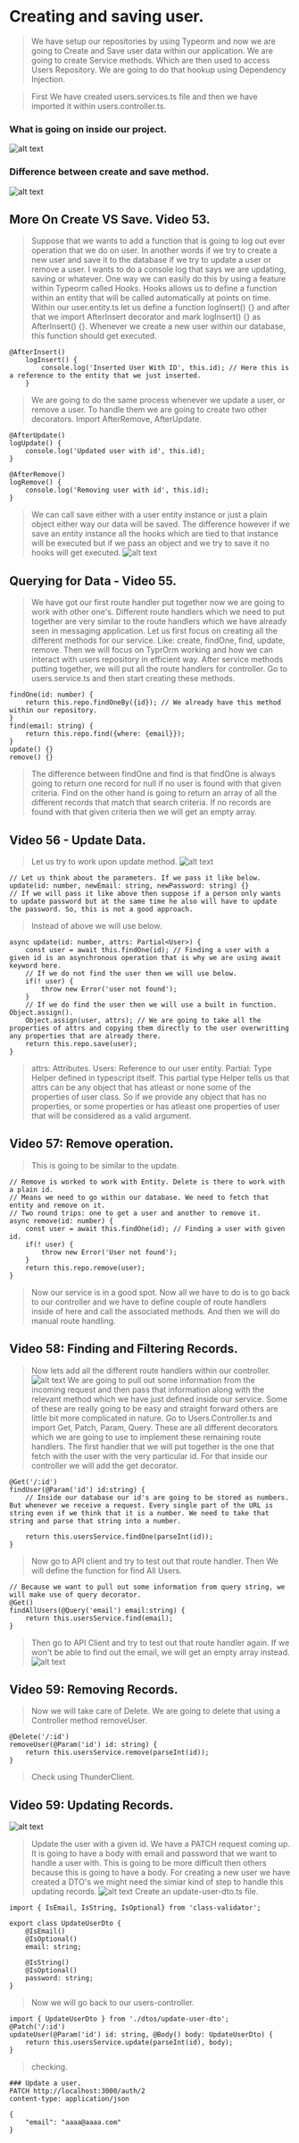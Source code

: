 # Creating and saving user.
> We have setup our repositories by using Typeorm and now we are going to Create and Save user data within our application.
> We are going to create Service methods. Which are then used to access Users Repository. We are going to do that hookup using Dependency Injection.

> First We have created users.services.ts file and then we have imported it within users.controller.ts.

### What is going on inside our project.
![alt text](images/14th.png)

### Difference between create and save method.
![alt text](images/15th.png)

## More On Create VS Save. Video 53.
> Suppose that we wants to add a function that is going to log out ever operation that we do on user. In another words if we try to create a new user and save it to the database if we try to update a user or remove a user. I wants to do a console log that says we are updating, saving or whatever. 
> One way we can easily do this by using a feature within Typeorm called Hooks. Hooks allows us to define a function within an entity that will be called automatically at points on time.
> Within our user.entity.ts let us define a function logInsert() {} and after that we import AfterInsert decorator and mark logInsert() {} as AfterInsert() {}. Whenever we create a new user within our database, this function should get executed.
```
@AfterInsert() 
    logInsert() {
        console.log('Inserted User With ID', this.id); // Here this is a reference to the entity that we just inserted.
    }
```
> We are going to do the same process whenever we update a user, or remove a user. To handle them we are going to create two other decorators. 
> Import AfterRemove, AfterUpdate.
```
@AfterUpdate() 
logUpdate() {
    console.log('Updated user with id', this.id);
}

@AfterRemove() 
logRemove() {
    console.log('Removing user with id', this.id);
}
```
> We can call save either with a user entity instance or just a plain object either way our data will be saved. The difference however if we save an entity instance all the hooks which are tied to that instance will be executed but if we pass an object and we try to save it no hooks will get executed.
![alt text](images/16th.png)

## Querying for Data - Video 55.
> We have got our first route handler put together now we are going to work with other one's.
> Different route handlers which we need to put together are very similar to the route handlers which we have already seen in messaging application.
> Let us first focus on creating all the different methods for our service. Like: create, findOne, find, update, remove. Then we will focus on TyprOrm working and how we can interact with users repository in efficient way. After service methods putting together, we will put all the route handlers for controller.
> Go to users.service.ts and then start creating these methods.
```
findOne(id: number) {
    return this.repo.findOneBy({id}); // We already have this method within our repository.
}
find(email: string) {
    return this.repo.find({where: {email}});
} 
update() {}
remove() {}
```
> The difference between findOne and find is that findOne is always going to return one record for null if no user is found with that given criteria. Find on the other hand is going to return an array of all the different records that match that search criteria. If no records are found with that given criteria then we will get an empty array.

## Video 56 - Update Data.
> Let us try to work upon update method. 
![alt text](images/17th.png)
```
// Let us think about the parameters. If we pass it like below.
update(id: number, newEmail: string, newPassword: string) {}
// If we will pass it like above then suppose if a person only wants to update password but at the same time he also will have to update the password. So, this is not a good approach.
```
> Instead of above we will use below.
```
async update(id: number, attrs: Partial<User>) {
    const user = await this.findOne(id); // Finding a user with a given id is an asynchronous operation that is why we are using await keyword here.
    // If we do not find the user then we will use below.
    if(! user) {
        throw new Error('user not found');
    }
    // If we do find the user then we will use a built in function. Object.assign().
    Object.assign(user, attrs); // We are going to take all the properties of attrs and copying them directly to the user overwritting any properties that are already there. 
    return this.repo.save(user);
} 
```
> attrs: Attributes.
> Users: Reference to our user entity.
> Partial: Type Helper defined in typescript itself. This partial type Helper tells us that attrs can be any object that has atleast or none some of the properties of user class. So if we provide any object that has no properties, or some properties or has atleast one properties of user that will be considered as a valid argument.

## Video 57: Remove operation.
> This is going to be similar to the update.
```
// Remove is worked to work with Entity. Delete is there to work with a plain id.
// Means we need to go within our database. We need to fetch that entity and remove on it.
// Two round trips: one to get a user and another to remove it.
async remove(id: number) {
    const user = await this.findOne(id); // Finding a user with given id.
    if(! user) {
        throw new Error('User not found');
    }
    return this.repo.remove(user);
}
```
> Now our service is in a good spot. Now all we have to do is to go back to our controller and we have to define couple of route handlers inside of here and call the associated methods. And then we will do manual route handling.

## Video 58: Finding and Filtering Records.
> Now lets add all the different route handlers within our controller.
![alt text](images/18th.png)
> We are going to pull out some information from the incoming request and then pass that information along with the relevant method which we have just defined inside our service. Some of these are really going to be easy and straight forward others are little bit more complicated in nature.
> Go to Users.Controller.ts and import Get, Patch, Param, Query. These are all different decorators which we are going to use to implement these remaining route handlers.
> The first handler that we will put together is the one that fetch with the user with the very particular id. For that inside our controller we will add the get decorator.
```
@Get('/:id')
findUser(@Param('id') id:string) {
    // Inside our database our id's are going to be stored as numbers. But whenever we receive a request. Every single part of the URL is string even if we think that it is a number. We need to take that string and parse that string into a number.

    return this.usersService.findOne(parseInt(id));
}
```
> Now go to API client and try to test out that route handler.
> Then We will define the function for find All Users.
```
// Because we want to pull out some information from query string, we will make use of query decorator.
@Get()
findAllUsers(@Query('email') email:string) {
    return this.usersService.find(email);
}
```
> Then go to API Client and try to test out that route handler again. If we won't be able to find out the email, we will get an empty array instead.
![alt text](images/19th.png)

## Video 59: Removing Records.
> Now we will take care of Delete.
> We are going to delete that using a Controller method removeUser.
```
@Delete('/:id')
removeUser(@Param('id') id: string) {
    return this.usersService.remove(parseInt(id));
}
```
> Check using ThunderClient.

## Video 59: Updating Records.
![alt text](images/20th.png)
> Update the user with a given id. We have a PATCH request coming up. It is going to have a body with email and password that we want to handle a user with. This is going to be more difficult then others because this is going to have a body. For creating a new user we have created a DTO's we might need the simiar kind of step to handle this updating records.
![alt text](images/21th.png)
> Create an update-user-dto.ts file.
```
import { IsEmail, IsString, IsOptional} from 'class-validator';

export class UpdateUserDto {
    @IsEmail()
    @IsOptional()
    email: string;

    @IsString()
    @IsOptional()
    password: string;
}
```
> Now we will go back to our users-controller.
```
import { UpdateUserDto } from './dtos/update-user-dto';
@Patch('/:id')
updateUser(@Param('id') id: string, @Body() body: UpdateUserDto) {
    return this.usersService.update(parseInt(id), body);
}
```
> checking.
```
### Update a user.
PATCH http://localhost:3000/auth/2
content-type: application/json

{
    "email": "aaaa@aaaa.com"
}
```

